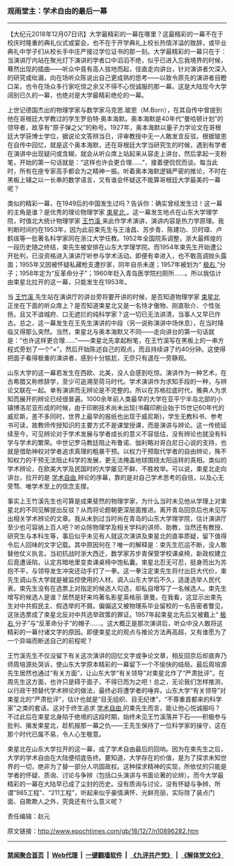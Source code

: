 ### 观雨堂主：学术自由的最后一幕
------------------------

<p>
 【大纪元2018年12月07日讯】大学最精彩的一幕在哪里？这最精彩的一幕不在于校庆时隆重的典礼仪式或宴会，也不在于开学典礼上校长热情洋溢的致辞，或毕业典礼中学子们从校长手中庄严接过学位证书的那一刻。大学最精彩的一幕只在于：当演讲厅内站在聚光灯下演讲的学者口中滔滔不绝，似乎已进入忘我境界的时候，蓦然出现的插曲——听众中竟有高人拔地而起，径直走向讲台，针对演讲者欠深入的研究或纰漏，向在场听众陈说出自己更成熟的思考——以致令原先的演讲者目瞪口呆，也令在场众多行家吃惊之余又不得不心悦诚服的那一幕。这是大陆现今大学阔别已久的一幕，也绝对是大学最精彩绝伦的一幕。
</p>
<p>
 上世记德国杰出的物理学家与数学家马克思.玻恩（M.Born），在其自传中曾提到他在哥根廷大学教过的学生罗伯特‧奥本海默。奥本海默是40年代“曼哈顿计划”的领导者，故享有“原子弹之父”的称号。1927年，奥本海默以量子力学论文在哥根廷大学获博士学位，据说论文答辨当日，评审教授中无一人敢发言反驳。根据玻恩在自传中回忆，就是这个奥本海默，还在哥根廷大学当研究生的时候，遇到有学者在演讲中出现疑问或含糊，就会从听众席上站起来从容走上讲台，然后拿起一支粉笔，开始的第一句话就是：“这样也许会更合理……”，接着便侃侃而谈。每当此时，所有在座专家高手都会为之精神一振。听着奥本海默逻辑严密的推论，不时在黑板上辅之以一长串的数学语言，又有谁会怀疑这不能算哥根廷大学最美的一幕呢？
</p>
<p>
 类似的精彩一幕，在1949后的中国发生过吗？告诉你：确实曾经发生过！这一幕的主角是谁？是优秀的理论物理学家
 <a href="http://www.epochtimes.com/gb/tag/%E6%9D%9F%E6%98%9F%E5%8C%97.html">
  束星北
 </a>
 。这一幕发生地点在山东大学理学院，时值北大统计物理学家
 <a href="http://www.epochtimes.com/gb/tag/%E7%8E%8B%E7%AB%B9%E6%BA%AA.html">
  王竹溪
 </a>
 来此作学术演讲，演讲内容是热力学原理。我判断时间约在1953年，因为此前束先生与王淦昌、苏步青、陈建功、贝时璋、卢鹤绂等一批著名科学家同在浙江大学任教。1952年全国院系调整，浙大最辉煌的一段历史随之终结，束先生被安排在山东大学理学院。而1954年束先生开始遭公开批判，已没资格进入演讲厅听参与学术活动。即便有幸进入，也不敢高调抛头露面；1955年又因被怀疑私藏枪支遭抄家，同年自杀未遂；1957年被划为“
 <a href="http://www.epochtimes.com/gb/tag/%E6%9E%81%E5%8F%B3.html">
  极右
 </a>
 ”分子；1958年定为“反革命分子”；1960年贬入青岛医学院扫厕所……。所以我估计由束星北拉开的这一幕，只能发生在1953年。
</p>
<p>
 当
 <a href="http://www.epochtimes.com/gb/tag/%E7%8E%8B%E7%AB%B9%E6%BA%AA.html">
  王竹溪
 </a>
 先生站在演讲厅的讲台旁将要开讲的时候，是否知道物理学家
 <a href="http://www.epochtimes.com/gb/tag/%E6%9D%9F%E6%98%9F%E5%8C%97.html">
  束星北
 </a>
 正坐在下面的听众席上？是否知道束星北又是一名恃才傲物、刚直耿介、个性张扬，且又不谙城府、口无遮拦的纯科学家？这一切已无法讲清，当事人又早已作古。总之，这一幕发生在王先生演讲的中段（另一说称演讲中场休息），在当时降临又得那么突然。当然，束星北与奥本海默又不同——走向讲台的第一句话就是：“也许这样更合理……”——束星北先拿起粉笔，在王竹溪写在黑板上的一串方程式旁划了一个“×”，然后开始陈述自己的观点，而且持续讲了约40分钟。这使得把面子看得极重的演讲者，感到十分尴尬，无奈只有退在一旁静观。
</p>
<p>
 山东大学的这一幕若发生在西欧、北美，没人会感到吃惊。演讲作为一种艺术，在古希腊又称修辞学，至少可追溯至荷马时代。学术演讲作为求知手段的一种，与辨论又联在一起。单有演讲而无辨论是不完整的。所以在苏格拉底时代，雅典人为求知而展开的辨论已经很普遍。1000余年前人类最早的大学在亚平宁半岛北部的小镇博洛尼亚形成的时候，由于印刷技术尚未出现(书藉印刷业始于15世记60年代的威尼斯，差不多同时，世界上最早的报纸也出现于威尼斯)，学生无教科书、参考书可读，故教师传授知识的主要方式不是课堂授课，而是演讲与辨论。这一传统延续至今，可见辨论对于学术发展与学者成长的意义不容低估，没有辨论也就没有科学与学术的繁荣。中世记罗马教廷阻止布鲁诺、伽利略对哥白尼日心说的支持，也就是借助神权对学者追求真理的粗暴干预。以权力干预取代学者的自由辨论，殊不知权力的干预无法阻止科学的发展，更无法掩盖地球围绕太阳运转的真相。类似的学术辨论，在欧美大学及民国时的大学屡见不鲜、不胜枚举。可以说，束星北走向讲台，拉开的是
 <a href="http://www.epochtimes.com/gb/tag/%E5%AD%A6%E6%9C%AF%E8%87%AA%E7%94%B1.html">
  学术自由
 </a>
 辨论的序幕，靠的是对自己学术思考的自信，以及心无旁骛、唯学术至上的信念支撑。
</p>
<p>
 事实上王竹溪先生也可算是成果斐然的物理学家，为什么当时未见他从学理上对束星北的不同见解提出反驳？从而将论题朝更深层面推进。离开青岛回京后也未见写出相关学术辨论的文章。我从未到过当时尚在青岛的山东大学理学院，估计演讲厅至少也可容纳上百人吧？听众除物理学及相关学科的讲师、助教，当然还有教授、研究生与本科生等，事后似乎未见有人就这次演讲及束星北的直率质疑，留下值得令后人回味的文字记载。其中原因何在？唯一的解释是：束先生厄运不断，没人敢替他仗义执言。当初抗战时浙大西迁，数学家苏步青保管学校课桌椅，新政权建立后竟遭诬陷，认定苏暗地里变卖课桌椅中饱私囊。束星北忍无可忍，挺身而出为苏抱不平，与领导发生冲突还动手打了一拳。这一拳注定束先生将付出巨大代价，束先生调山东大学就是被监控使用的人材。调入山东大学后不久，适逢选举人民代表。束先生没有在选票上对指定的候选人勾选，却私自增写了一名候选人。束先生增写的候选人是谁？居然是好来坞著名影星英格丽.褒曼。在我看，这显示出束先生对中共假民主、假选举的不屑。偏偏这又被物理系毕业留校的一名告密者瞥见，这张选票成了束星北反对中共选举政策的罪证。1957年起束星北先后又被戴上“
 <a href="http://www.epochtimes.com/gb/tag/%E6%9E%81%E5%8F%B3.html">
  极右
 </a>
 分子”与“反革命分子”的帽子……。这大概正是那次演讲后，听众中没人敢将这精彩的一幕付诸文字的原因。即便束星北的观点与推论方法再高超，又有谁愿为了一个异端而断送自己的前程呢？
</p>
<p>
 王竹溪先生不仅没留下有关这次演讲的回忆文字或争论文章，相反回京后却直奔乃师周培源处哭诉，使山东大学原本精彩的一幕留下一个不愉快的结局。最后周培源先生居然也通过“有关方面”，让山东大学“有关领导”对束星北作了“严肃批评”。在周先生这方面，也许只是碍于面子，不得已而为之吧！总之，无论我们怎样推测，以行政干预替代学术辨论的做法，最终必将遭学者的唾弃。山东大学“有关领导”对束星北的“严肃批评”，估计也就是“目无组织、目无纪律”，“不尊重首都来的科学家”之类的套话。这对于终生追求
 <a href="http://www.epochtimes.com/gb/tag/%E5%AD%A6%E6%9C%AF%E8%87%AA%E7%94%B1.html">
  学术自由
 </a>
 的束先生而言，能让他心悦诚服吗？不过此后在束星北身陷于绝境的这段时期，始终未见王竹溪落井下石——积极参与批判、揭发束星北，趁机报那一幕之仇——王先生保持了一位科学家的操守，这在那个时代已属不易，令人心生敬意。
</p>
<p>
 束星北在山东大学拉开的这一幕，成了学术自由最后的回响。因为在束先生之后，大学的学术自由在大陆便彻底告终。要知道，大学存在的价值，是为了探求未知世界的一切，绝非为了替一部分人巩固政权。这种探求精神的实现，所依仗的只能是学者的怀疑、质询、讨论与争辨（包括口头演讲与书面论著的论辨）。而今大学最精彩的一幕在大陆早已成了尘封的历史。没有质询与讨论，没有怀疑与争辨，所谓“985工程”、“211工程”，听起来似乎豪情满怀、光鲜亮丽，实际除了装点门面、自欺欺人之外，究竟还有什么意义呢？
</p>
<p>
 责任编辑：赵元
</p>

原文链接：http://www.epochtimes.com/gb/18/12/7/n10896282.htm


------------------------
#### [禁闻聚合首页](https://github.com/gfw-breaker/banned-news/blob/master/README.md) &nbsp;|&nbsp; [Web代理](https://github.com/gfw-breaker/open-proxy/blob/master/README.md) &nbsp;|&nbsp; [一键翻墙软件](https://github.com/gfw-breaker/nogfw/blob/master/README.md) &nbsp;|&nbsp; [《九评共产党》](https://github.com/gfw-breaker/9ping.md/blob/master/README.md#九评之一评共产党是什么) &nbsp;|&nbsp; [《解体党文化》](https://github.com/gfw-breaker/jtdwh.md/blob/master/README.md#绪论)